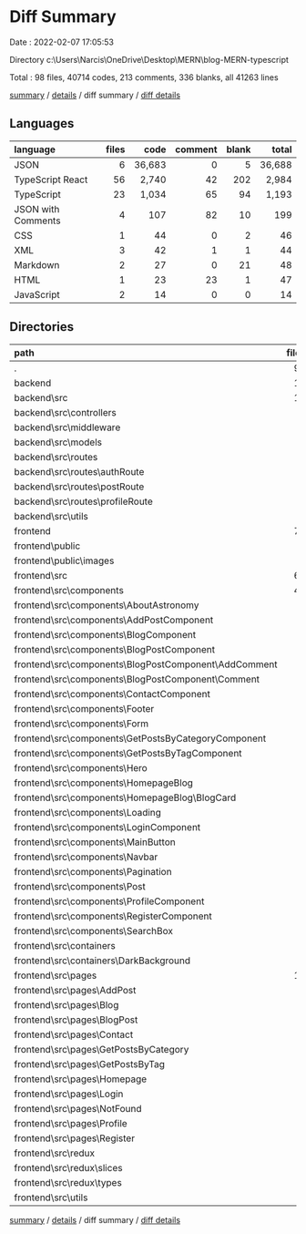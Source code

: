 # Diff Summary

Date : 2022-02-07 17:05:53

Directory c:\Users\Narcis\OneDrive\Desktop\MERN\blog-MERN-typescript

Total : 98 files,  40714 codes, 213 comments, 336 blanks, all 41263 lines

[summary](results.md) / [details](details.md) / diff summary / [diff details](diff-details.md)

## Languages
| language | files | code | comment | blank | total |
| :--- | ---: | ---: | ---: | ---: | ---: |
| JSON | 6 | 36,683 | 0 | 5 | 36,688 |
| TypeScript React | 56 | 2,740 | 42 | 202 | 2,984 |
| TypeScript | 23 | 1,034 | 65 | 94 | 1,193 |
| JSON with Comments | 4 | 107 | 82 | 10 | 199 |
| CSS | 1 | 44 | 0 | 2 | 46 |
| XML | 3 | 42 | 1 | 1 | 44 |
| Markdown | 2 | 27 | 0 | 21 | 48 |
| HTML | 1 | 23 | 23 | 1 | 47 |
| JavaScript | 2 | 14 | 0 | 0 | 14 |

## Directories
| path | files | code | comment | blank | total |
| :--- | ---: | ---: | ---: | ---: | ---: |
| . | 98 | 40,714 | 213 | 336 | 41,263 |
| backend | 19 | 7,079 | 133 | 78 | 7,290 |
| backend\src | 13 | 663 | 47 | 56 | 766 |
| backend\src\controllers | 3 | 415 | 12 | 12 | 439 |
| backend\src\middleware | 2 | 44 | 0 | 5 | 49 |
| backend\src\models | 3 | 150 | 2 | 13 | 165 |
| backend\src\routes | 3 | 25 | 30 | 15 | 70 |
| backend\src\routes\authRoute | 1 | 8 | 9 | 5 | 22 |
| backend\src\routes\postRoute | 1 | 11 | 18 | 7 | 36 |
| backend\src\routes\profileRoute | 1 | 6 | 3 | 3 | 12 |
| backend\src\utils | 2 | 29 | 3 | 11 | 43 |
| frontend | 77 | 33,563 | 80 | 258 | 33,901 |
| frontend\public | 5 | 90 | 24 | 3 | 117 |
| frontend\public\images | 3 | 42 | 1 | 1 | 44 |
| frontend\src | 66 | 3,123 | 56 | 231 | 3,410 |
| frontend\src\components | 40 | 2,128 | 30 | 141 | 2,299 |
| frontend\src\components\AboutAstronomy | 2 | 69 | 0 | 7 | 76 |
| frontend\src\components\AddPostComponent | 3 | 248 | 5 | 10 | 263 |
| frontend\src\components\BlogComponent | 2 | 53 | 0 | 5 | 58 |
| frontend\src\components\BlogPostComponent | 6 | 493 | 12 | 31 | 536 |
| frontend\src\components\BlogPostComponent\AddComment | 2 | 70 | 2 | 7 | 79 |
| frontend\src\components\BlogPostComponent\Comment | 2 | 225 | 4 | 9 | 238 |
| frontend\src\components\ContactComponent | 1 | 37 | 0 | 3 | 40 |
| frontend\src\components\Footer | 2 | 75 | 1 | 9 | 85 |
| frontend\src\components\Form | 1 | 73 | 0 | 3 | 76 |
| frontend\src\components\GetPostsByCategoryComponent | 1 | 43 | 0 | 3 | 46 |
| frontend\src\components\GetPostsByTagComponent | 2 | 48 | 0 | 5 | 53 |
| frontend\src\components\Hero | 2 | 58 | 0 | 5 | 63 |
| frontend\src\components\HomepageBlog | 4 | 140 | 1 | 14 | 155 |
| frontend\src\components\HomepageBlog\BlogCard | 2 | 76 | 0 | 9 | 85 |
| frontend\src\components\Loading | 1 | 13 | 0 | 3 | 16 |
| frontend\src\components\LoginComponent | 1 | 60 | 0 | 3 | 63 |
| frontend\src\components\MainButton | 1 | 15 | 0 | 2 | 17 |
| frontend\src\components\Navbar | 2 | 202 | 1 | 14 | 217 |
| frontend\src\components\Pagination | 2 | 51 | 2 | 5 | 58 |
| frontend\src\components\Post | 2 | 102 | 0 | 5 | 107 |
| frontend\src\components\ProfileComponent | 2 | 200 | 6 | 8 | 214 |
| frontend\src\components\RegisterComponent | 1 | 74 | 1 | 2 | 77 |
| frontend\src\components\SearchBox | 2 | 74 | 1 | 4 | 79 |
| frontend\src\containers | 1 | 10 | 0 | 2 | 12 |
| frontend\src\containers\DarkBackground | 1 | 10 | 0 | 2 | 12 |
| frontend\src\pages | 11 | 496 | 12 | 38 | 546 |
| frontend\src\pages\AddPost | 1 | 10 | 0 | 3 | 13 |
| frontend\src\pages\Blog | 1 | 107 | 2 | 4 | 113 |
| frontend\src\pages\BlogPost | 1 | 52 | 0 | 3 | 55 |
| frontend\src\pages\Contact | 1 | 10 | 0 | 3 | 13 |
| frontend\src\pages\GetPostsByCategory | 1 | 110 | 5 | 5 | 120 |
| frontend\src\pages\GetPostsByTag | 1 | 110 | 5 | 4 | 119 |
| frontend\src\pages\Homepage | 1 | 14 | 0 | 3 | 17 |
| frontend\src\pages\Login | 1 | 10 | 0 | 3 | 13 |
| frontend\src\pages\NotFound | 1 | 13 | 0 | 3 | 16 |
| frontend\src\pages\Profile | 1 | 50 | 0 | 4 | 54 |
| frontend\src\pages\Register | 1 | 10 | 0 | 3 | 13 |
| frontend\src\redux | 5 | 304 | 12 | 18 | 334 |
| frontend\src\redux\slices | 3 | 240 | 12 | 16 | 268 |
| frontend\src\redux\types | 2 | 64 | 0 | 2 | 66 |
| frontend\src\utils | 4 | 47 | 1 | 10 | 58 |

[summary](results.md) / [details](details.md) / diff summary / [diff details](diff-details.md)